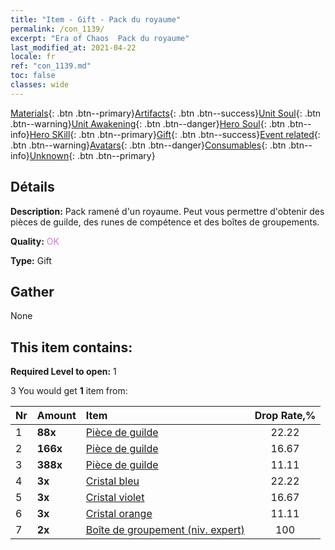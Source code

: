 ```yaml
---
title: "Item - Gift - Pack du royaume"
permalink: /con_1139/
excerpt: "Era of Chaos  Pack du royaume"
last_modified_at: 2021-04-22
locale: fr
ref: "con_1139.md"
toc: false
classes: wide
---
```

 [Materials](/ItemsFR/){: .btn .btn--primary}[Artifacts](/ItemsFR/Artifacts/){: .btn .btn--success}[Unit Soul](/ItemsFR/UnitSoul/){: .btn .btn--warning}[Unit Awakening](/ItemsFR/UnitAwakening/){: .btn .btn--danger}[Hero Soul](/ItemsFR/HeroSoul/){: .btn .btn--info}[Hero SKill](/ItemsFR/HeroSkill/){: .btn .btn--primary}[Gift](/ItemsFR/Gift/){: .btn .btn--success}[Event related](/ItemsFR/Events/){: .btn .btn--warning}[Avatars](/ItemsFR/Avatars/){: .btn .btn--danger}[Consumables](/ItemsFR/Consumables/){: .btn .btn--info}[Unknown](/ItemsFR/Unknown/){: .btn .btn--primary}

## Détails
 **Description:** Pack ramené d'un royaume. Peut vous permettre d'obtenir des pièces de guilde, des runes de compétence et des boîtes de groupements.

 **Quality:** <span style="color: #DA70D6">OK</span>

 **Type:** Gift

## Gather

  None

## This item contains:

 **Required Level to open:** 1

 3 You would get **1** item  from:

  | Nr | Amount |     Item    | Drop Rate,% |
  |:---|:-------|:------------|:---------:|
  | 1 |  **88x** | [Pièce de guilde](/fr/Items/con_896/) | 22.22 | 
  | 2 |  **166x** | [Pièce de guilde](/fr/Items/con_896/) | 16.67 | 
  | 3 |  **388x** | [Pièce de guilde](/fr/Items/con_896/) | 11.11 | 
  | 4 |  **3x** | [Cristal bleu](/fr/Items/con_716/) | 22.22 | 
  | 5 |  **3x** | [Cristal violet](/fr/Items/con_720/) | 16.67 | 
  | 6 |  **3x** | [Cristal orange](/fr/Items/con_730/) | 11.11 | 
  | 7 |  **2x** | [Boîte de groupement (niv. expert)](/fr/Items/con_767/) | 100 | 
